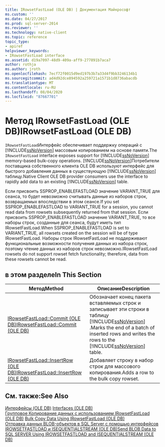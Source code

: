 ```yaml
---
title: IRowsetFastLoad (OLE DB) | Документация Майкрософт
ms.custom: ''
ms.date: 04/27/2017
ms.prod: sql-server-2014
ms.reviewer: ''
ms.technology: native-client
ms.topic: reference
topic_type:
- apiref
helpviewer_keywords:
- IRowsetFastLoad interface
ms.assetid: d19a7097-48d9-409a-aff9-277891b7aca7
author: rothja
ms.author: jroth
ms.openlocfilehash: 7ecf72f0015d9ed197b3b7a33d4f9bb3246134b1
ms.sourcegitcommit: ad4d92dce894592a259721a1571b1d8736abacdb
ms.translationtype: MT
ms.contentlocale: ru-RU
ms.lasthandoff: 08/04/2020
ms.locfileid: "87667701"
---
```

# <a name="irowsetfastload-ole-db"></a><span data-ttu-id="7b70e-102">Метод IRowsetFastLoad (OLE DB)</span><span class="sxs-lookup"><span data-stu-id="7b70e-102">IRowsetFastLoad (OLE DB)</span></span>
  <span data-ttu-id="7b70e-103">`IRowsetFastLoad`Интерфейс обеспечивает поддержку операций с [!INCLUDE[ssNoVersion](../../includes/ssnoversion-md.md)] массовым копированием на основе памяти.</span><span class="sxs-lookup"><span data-stu-id="7b70e-103">The `IRowsetFastLoad` interface exposes support for [!INCLUDE[ssNoVersion](../../includes/ssnoversion-md.md)] memory-based bulk-copy operations.</span></span> [!INCLUDE[ssNoVersion](../../includes/ssnoversion-md.md)]<span data-ttu-id="7b70e-104">Потребители поставщика собственного клиента OLE DB используют интерфейс для быстрого добавления данных в существующую [!INCLUDE[ssNoVersion](../../includes/ssnoversion-md.md)] таблицу.</span><span class="sxs-lookup"><span data-stu-id="7b70e-104">Native Client OLE DB provider consumers use the interface to rapidly add data to an existing [!INCLUDE[ssNoVersion](../../includes/ssnoversion-md.md)] table.</span></span>  
  
 <span data-ttu-id="7b70e-105">Если присвоить SSPROP_ENABLEFASTLOAD значение VARIANT_TRUE для сеанса, то будет невозможно считывать данные из наборов строк, возвращаемых впоследствии в этом сеансе.</span><span class="sxs-lookup"><span data-stu-id="7b70e-105">If you set SSPROP_ENABLEFASTLOAD to VARIANT_TRUE for a session, you cannot read data from rowsets subsequently returned from that session.</span></span> <span data-ttu-id="7b70e-106">Если присвоить SSPROP_ENABLEFASTLOAD значение VARIANT_TRUE, то все наборы строк, созданные для сеанса, будут иметь тип IRowsetFastLoad.</span><span class="sxs-lookup"><span data-stu-id="7b70e-106">When SSPROP_ENABLEFASTLOAD is set to VARIANT_TRUE, all rowsets created on the session will be of type IRowsetFastLoad.</span></span> <span data-ttu-id="7b70e-107">Наборы строк IRowsetFastLoad не поддерживают функциональные возможности получения данных из набора строк, поэтому чтение данных из наборов строк невозможно.</span><span class="sxs-lookup"><span data-stu-id="7b70e-107">IRowsetFastLoad rowsets do not support rowset fetch functionality; therefore, data from these rowsets cannot be read.</span></span>  
  
## <a name="in-this-section"></a><span data-ttu-id="7b70e-108">в этом разделе</span><span class="sxs-lookup"><span data-stu-id="7b70e-108">In This Section</span></span>  
  
|<span data-ttu-id="7b70e-109">Метод</span><span class="sxs-lookup"><span data-stu-id="7b70e-109">Method</span></span>|<span data-ttu-id="7b70e-110">Описание</span><span class="sxs-lookup"><span data-stu-id="7b70e-110">Description</span></span>|  
|------------|-----------------|  
|[<span data-ttu-id="7b70e-111">IRowsetFastLoad::Commit (OLE DB)</span><span class="sxs-lookup"><span data-stu-id="7b70e-111">IRowsetFastLoad::Commit &#40;OLE DB&#41;</span></span>](irowsetfastload-commit-ole-db.md)|<span data-ttu-id="7b70e-112">Обозначает конец пакета вставляемых строк и записывает эти строки в таблицу [!INCLUDE[ssNoVersion](../../includes/ssnoversion-md.md)] .</span><span class="sxs-lookup"><span data-stu-id="7b70e-112">Marks the end of a batch of inserted rows and writes the rows to the [!INCLUDE[ssNoVersion](../../includes/ssnoversion-md.md)] table.</span></span>|  
|[<span data-ttu-id="7b70e-113">IRowsetFastLoad::InsertRow (OLE DB)</span><span class="sxs-lookup"><span data-stu-id="7b70e-113">IRowsetFastLoad::InsertRow &#40;OLE DB&#41;</span></span>](irowsetfastload-insertrow-ole-db.md)|<span data-ttu-id="7b70e-114">Добавляет строку в набор строк для массового копирования.</span><span class="sxs-lookup"><span data-stu-id="7b70e-114">Adds a row to the bulk copy rowset.</span></span>|  
  
## <a name="see-also"></a><span data-ttu-id="7b70e-115">См. также:</span><span class="sxs-lookup"><span data-stu-id="7b70e-115">See Also</span></span>  
 <span data-ttu-id="7b70e-116">[Интерфейсы &#40;OLE DB&#41;](../../database-engine/dev-guide/interfaces-ole-db.md) </span><span class="sxs-lookup"><span data-stu-id="7b70e-116">[Interfaces &#40;OLE DB&#41;](../../database-engine/dev-guide/interfaces-ole-db.md) </span></span>  
 <span data-ttu-id="7b70e-117">[Групповое Копирование данных с использованием IRowsetFastLoad &#40;OLE DB&#41;](../native-client-ole-db-how-to/bulk-copy-data-using-irowsetfastload-ole-db.md) </span><span class="sxs-lookup"><span data-stu-id="7b70e-117">[Bulk Copy Data Using IRowsetFastLoad &#40;OLE DB&#41;](../native-client-ole-db-how-to/bulk-copy-data-using-irowsetfastload-ole-db.md) </span></span>  
 [<span data-ttu-id="7b70e-118">Отправка данных BLOB-объектов в SQL Server с помощью интерфейсов IROWSETFASTLOAD и ISEQUENTIALSTREAM &#40;OLE DB&#41;</span><span class="sxs-lookup"><span data-stu-id="7b70e-118">Send BLOB Data to SQL SERVER Using IROWSETFASTLOAD and ISEQUENTIALSTREAM &#40;OLE DB&#41;</span></span>](../native-client-ole-db-how-to/send-blob-data-to-sql-server-using-irowsetfastload-and-isequentialstream-ole-db.md)  
  
  
